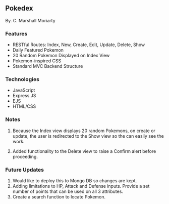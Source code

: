 ## Pokedex
By. C. Marshall Moriarty

### Features
- RESTful Routes: Index, New, Create, Edit, Update, Delete, Show
- Daily Featured Pokemon
- 20 Random Pokemon Displayed on Index View
- Pokemon-inspired CSS
- Standard MVC Backend Structure

### Technologies
- JavaScript
- Express.JS
- EJS
- HTML/CSS

### Notes
1. Because the Index view displays 20 random Pokemons, on create or update, the user is redirected to the Show view so the can easily see the work.

2. Added functionality to the Delete view to raise a Confirm alert before proceeding.

### Future Updates
1. Would like to deploy this to Mongo DB so changes are kept.
2. Adding limitations to HP, Attack and Defense inputs. Provide a set number of points that can be used on all 3 attributes.
3. Create a search function to locate Pokemon.
